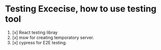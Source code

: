 # Testing Excecise, how to use testing tool 

1. [x] React testing libray
2. [x] msw for creating temporatory server. 
3. [x] cypress for E2E testing. 
